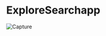 # ExploreSearchapp
![Capture](https://user-images.githubusercontent.com/111756399/223971207-f0b5a90e-d308-493d-834f-acfe7646bb56.JPG)
